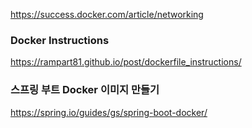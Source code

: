 https://success.docker.com/article/networking

### Docker Instructions ###
https://rampart81.github.io/post/dockerfile_instructions/



### 스프링 부트 Docker 이미지 만들기 ###

https://spring.io/guides/gs/spring-boot-docker/
